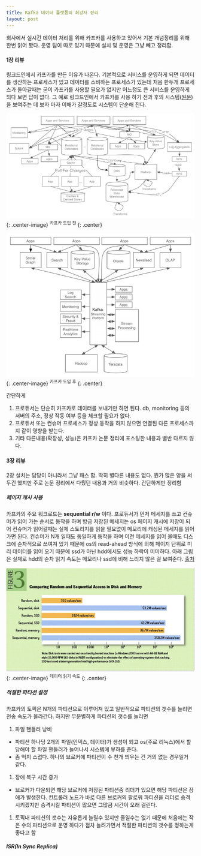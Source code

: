 ```yaml
---
title: Kafka 데이터 플랫폼의 최강자 정리
layout: post
---
```


회사에서 실시간 데이터 처리를 위해 카프카를 사용하고 있어서 기본 개념정리를 위해 한번 읽어 봤다. 운영 팀이 따로 있기 때문에 설치 및 운영은 그냥 빼고 정리함.

#### 1장 리뷰
링크드인에서 카프카를 만든 이유가 나온다. 기본적으로 서비스를 운영하게 되면 데이터를 생산하는 프로세스가 있고 데이터를 소비하는 프로세스가 있는데 처음 한두개 프로세스가 돌아갈때는 굳이 카프카를 사용할 필요가 없지만 어느정도 큰 서비스를 운영하게 되다 보면 답이 없다. 그 예로 링크드인에서 카프카를 사용 하기 전과 후의 시스템([원문](https://www.confluent.io/blog/event-streaming-platform-1))을 보여주는 데 보자 마자 이해가 갈정도로 시스템이 단순해 진다. 

<img src="/assets/images/kafka_book/dataflow 1.png" alt="카프카 도입 전" width="600">{: .center-image}
<sup>카프카 도입 전 </sup> 
{: .center}

<img src="/assets/images/kafka_book/dataflow 2.png" alt="카프카 도입 후" width="600">{: .center-image}
<sup>카프카 도입 후</sup>
{: .center}

간단하게
1. 프로듀서는 단순히 카프카로 데이터를 보내기만 하면 된다. db, monitoring 등의 서버의 주소, 정상 작동 여부 등을 체크할 필요가 없다.
1. 프로듀서 또는 컨슈머 프로세스가 정상 동작을 하지 않으면 연결된 다른 프로세스까지 같이 영향을 받는다.
1. 기타 다른내용(확장성, 성능)은 카프카 논문 정리에 포스팅한 내용과 별반 다르지 않다.


#### 3장 리뷰
2장 설치는 담당이 아니라서 그냥 패스 함. 딱히 별다른 내용도 없다. 뭔가 많은 양을 써두긴 했지만 주로 논문 정리에서 다뤘던 내용과 거의 비슷하다. 간단하게만 정리함
##### 페이지 캐시 사용
카프카의 주요 워크로드는 **sequential r/w** 이다. 프로듀서가 먼저 메세지를 쓰고 컨슈머가 읽어 가는 순서로 동작을 하며 방금 저장된 메세지는 os 페이지 캐시에 저장이 되어 컨슈머가 읽어갈때는 실제 스토리지를 읽을 필요없이 메모리에 캐싱된 메세지를 읽어가면 된다. 컨슈머가 N개 일때도 동일하게 동작을 하며 이전 메세지를 읽어 올때도 디스크에 순차적으로 쓰여져 있기 때문에 os의 read-ahead 방식에 의해 페이지 단위로 미리 데이터를 읽어 오기 때문에 ssd가 아닌 hdd에서도 성능 하락이 미미하다. 아래 그림은 실제로 hdd의 순차 읽기 속도는 메모리나 ssd에 비해 느리지 않은 걸 보여준다. [출처](https://queue.acm.org/detail.cfm?id=1563874)

<img src="/assets/images/kafka_book/disk speed.jpg" alt="디스크 읽기 속도" width="600">{: .center-image}
<sup>데이터 읽기 속도</sup>
{: .center}

##### 적절한 파티션 설정
카프카의 토픽은 N개의 파티션으로 이루어져 있고 일반적으로 파티션의 갯수를 늘리면 전송 속도가 올라간다. 하지만 무분별하게 파티션의 갯수를 늘리면
1. 파일 핸들러 낭비 
* 파티션 하나당 2개의 파일(인덱스, 데이터)가 생성이 되고 os(주로 리눅스)에서 할당해야 할 파일 핸들러가 늘어나서 시스템에 부하를 준다. 
* 좀 억지 스럽다. 하나의 브로커에 파티션이 수 천개 띄우는 건 거의 없는 경우일거 같다.

1. 장애 복구 시간 증가
* 브로커가 다운되면 해당 브로커에 저장된 파티션중 리더가 있으면 해당 파티션은 장애가 발생한다. 컨트롤러 노드가 바로 다른 브로커의 팔로워 파티션을 리더로 승격시키겠지만 승격시킬 파티션이 많으면 그많큼 시간이 오래 걸린다.

1. 토픽내 파티션의 갯수는 자유롭게 늘릴수 있지만 줄일수는 없기 때문에 처음에는 작은 수의 파티션으로 운영 하다가 점차 늘려가면서 적절한 파티션의 갯수를 정하는게 좋다고 함

##### ISR(In Sync Replica)